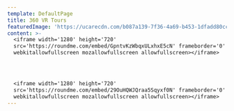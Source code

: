 ```yaml
---
template: DefaultPage
title: 360 VR Tours
featuredImage: 'https://ucarecdn.com/b087a139-7f36-4a69-b453-1dfadd80cc31/'
content: >-
  <iframe width='1280' height='720'
  src='https://roundme.com/embed/GpntvKzWbqxULxhxE5cN' frameborder='0'
  webkitallowfullscreen mozallowfullscreen allowfullscreen></iframe>




  <iframe width='1280' height='720'
  src='https://roundme.com/embed/29OuHQWJQraa5Sqyxf0N' frameborder='0'
  webkitallowfullscreen mozallowfullscreen allowfullscreen></iframe>
---
```


